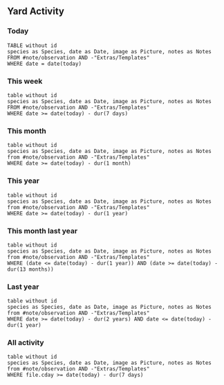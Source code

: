 ## Yard Activity

### Today

```dataview
TABLE without id
species as Species, date as Date, image as Picture, notes as Notes
FROM #note/observation AND -"Extras/Templates"
WHERE date = date(today)
```

### This week

```dataview
table without id
species as Species, date as Date, image as Picture, notes as Notes
FROM #note/observation AND -"Extras/Templates"
WHERE date >= date(today) - dur(7 days)
```

### This month

```dataview
table without id
species as Species, date as Date, image as Picture, notes as Notes
from #note/observation AND -"Extras/Templates"
WHERE date >= date(today) - dur(1 month)
```

### This year

```dataview
table without id
species as Species, date as Date, image as Picture, notes as Notes
from #note/observation AND -"Extras/Templates"
WHERE date >= date(today) - dur(1 year)
```

### This month last year

```dataview
table without id
species as Species, date as Date, image as Picture, notes as Notes
from #note/observation AND -"Extras/Templates"
WHERE (date <= date(today) - dur(1 year)) AND (date >= date(today) - dur(13 months))
```

### Last year

```dataview
table without id
species as Species, date as Date, image as Picture, notes as Notes
from #note/observation AND -"Extras/Templates"
WHERE date >= date(today) - dur(2 years) AND date <= date(today) - dur(1 year)
```

### All activity

```dataview
table without id
species as Species, date as Date, image as Picture, notes as Notes
from #note/observation AND -"Extras/Templates"
WHERE file.cday >= date(today) - dur(7 days)
```
